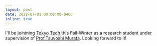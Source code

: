 ```yaml
---
layout: post
date: 2022-07-01 00:00:00-0400
inline: true
---
```


I'll be joinining [Tokyo Tech](https://www.titech.ac.jp/english) this Fall-Winter as a research student under supervision of [Prof.Tsuyoshi Murata](http://www.net.c.titech.ac.jp/murata.html). Looking forward to it!

